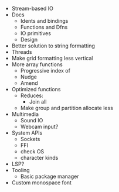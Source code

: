 - Stream-based IO
- Docs
  - Idents and bindings
  - Functions and Dfns
  - IO primitives
  - Design
- Better solution to string formatting
- Threads
- Make grid formatting less vertical
- More array functions
  - Progressive index of
  - Nudge
  - Amend
- Optimized functions
  - Reduces:
    - Join all
  - Make group and partition allocate less
- Multimedia
  - Sound IO
  - Webcam input?
- System APIs
  - Sockets
  - FFI
  - check OS
  - character kinds
- LSP?
- Tooling
  - Basic package manager
- Custom monospace font

